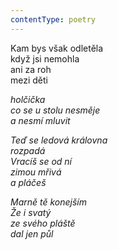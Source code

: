 ```yaml
---
contentType: poetry
---
```


<section>

Kam bys však odletěla  
když jsi nemohla  
ani za roh  
mezi děti

_holčička  
co se u stolu nesměje  
a nesmí mluvit_

</section>

<section>

_Teď se ledová královna  
rozpadá  
Vracíš se od ní  
zimou mřivá  
a pláčeš_

</section>

<section>

_Marně tě konejším  
Že i svatý  
ze svého pláště  
dal jen půl_

</section>
